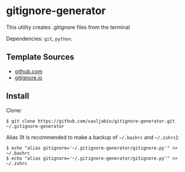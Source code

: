 # gitignore-generator

This utility creates .gitignore files from the terminal

Dependencies: `git`, `python`.

## Template Sources

- [github.com](https://github.com/github/gitignore.git)
- [gitignore.io](https://github.com/toptal/gitignore.git)

## Install

Clone:
```shell script
$ git clone https://github.com/sauljabin/gitignore-generator.git ~/.gitignore-generator
```

Alias (It is recommended to make a backup of `~/.bashrc` and `~/.zshrc`):
```shell script
$ echo "alias gitignore='~/.gitignore-generator/gitignore.py'" >> ~/.bashrc
$ echo "alias gitignore='~/.gitignore-generator/gitignore.py'" >> ~/.zshrc
```

